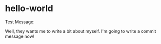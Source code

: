 # hello-world

Test Message:

Well, they wants me to write a bit about myself.
I'm going to write a commit message now!
